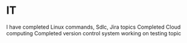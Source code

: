 # IT
I have completed Linux commands, Sdlc, Jira topics
Completed Cloud computing
Completed version control system
working on testing topic
